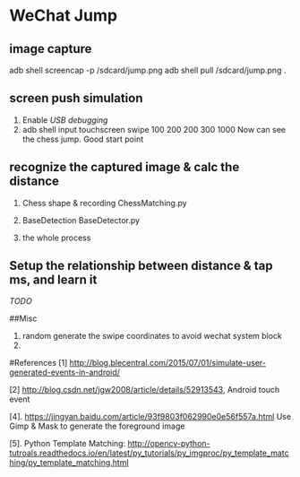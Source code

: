 # WeChat Jump

## image capture
adb shell screencap -p /sdcard/jump.png
adb shell pull /sdcard/jump.png .

## screen push simulation
1. Enable *USB debugging*
2. adb shell input touchscreen swipe 100 200 200 300 1000
Now can see the chess jump. Good start point

## recognize the captured image & calc the distance
1. Chess shape & recording
ChessMatching.py 

2. BaseDetection
BaseDetector.py

3. the whole process



## Setup the relationship between distance & tap ms, and learn it 
*TODO*

##Misc
1. random generate the swipe coordinates to avoid wechat system block
2.

#References
[1] http://blog.blecentral.com/2015/07/01/simulate-user-generated-events-in-android/

[2] http://blog.csdn.net/jgw2008/article/details/52913543, Android touch event

[4]. https://jingyan.baidu.com/article/93f9803f062990e0e56f557a.html
Use Gimp & Mask to generate the foreground image

[5]. Python Template Matching:
http://opencv-python-tutroals.readthedocs.io/en/latest/py_tutorials/py_imgproc/py_template_matching/py_template_matching.html

